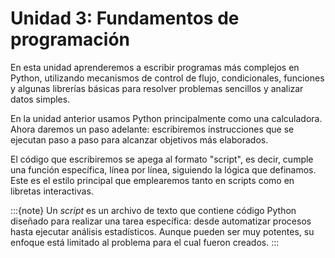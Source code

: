 # Unidad 3: Fundamentos de programación

En esta unidad aprenderemos a escribir programas más complejos en Python, utilizando mecanismos de control de flujo, condicionales, funciones y algunas librerías básicas para resolver problemas sencillos y analizar datos simples.

En la unidad anterior usamos Python principalmente como una calculadora. Ahora daremos un paso adelante: escribiremos instrucciones que se ejecutan paso a paso para alcanzar objetivos más elaborados.

El código que escribiremos se apega al formato "script", es decir, cumple una función específica, línea por línea, siguiendo la lógica que definamos. Este es el estilo principal que emplearemos tanto en scripts como en libretas interactivas.

:::{note}
Un *script* es un archivo de texto que contiene código Python diseñado para realizar una tarea específica: desde automatizar procesos hasta ejecutar análisis estadísticos. Aunque pueden ser muy potentes, su enfoque está limitado al problema para el cual fueron creados.
:::
